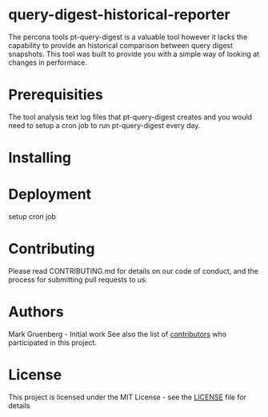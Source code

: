 # query-digest-historical-reporter
The percona tools pt-query-digest is a valuable tool however it lacks the capability to provide an historical comparison between query digest snapshots. This tool was built to provide you with a simple way of looking at changes in performace.

# Prerequisities
The tool analysis text log files that pt-query-digest creates and you would need to setup a cron job to run pt-query-digest every day. 

# Installing

# Deployment

setup cron job

# Contributing

Please read CONTRIBUTING.md for details on our code of conduct, and the process for submitting pull requests to us.

# Authors

Mark Gruenberg - Initial work 
See also the list of [contributors](https://github.com/markgruen/query-digest-historical-reporter/edit/master/contributors.md) who participated in this project.

# License
This project is licensed under the MIT License - see the [LICENSE](https://github.com/markgruen/query-digest-historical-reporter/edit/master/LICENSE) file for details
